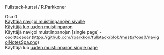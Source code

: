 Fullstack-kurssi / R.Parkkonen

Osa 0
<BR>
[Käyttäjä navigoi muistiinpanojen sivulle](https://github.com/rparkkon/fullstack/blob/master/osa0/navigoiNotes.png)
<BR>
[Käyttäjä luo uuden muistiinpanon](https://github.com/rparkkon/fullstack/blob/master/osa0/luoUusi.png)
<BR>
Käyttäjä navigoi muistiinpanojen [single page] -osoitteeseen(https://github.com/rparkkon/fullstack/blob/master/osa0/navigoiNotesSpa.png)
<BR>
Käyttäjä luo [uuden muistiinpanon single page](https://github.com/rparkkon/fullstack/blob/master/osa0/luoUusiSpa.png)
<BR>
